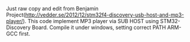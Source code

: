 Just raw copy and edit from Benjamin Project(http://vedder.se/2012/12/stm32f4-discovery-usb-host-and-mp3-player/).
This code implement MP3 player via SUB HOST using STM32-Discovery Board. 
Compile it under windows, setting correct PATH ARM-GCC first.